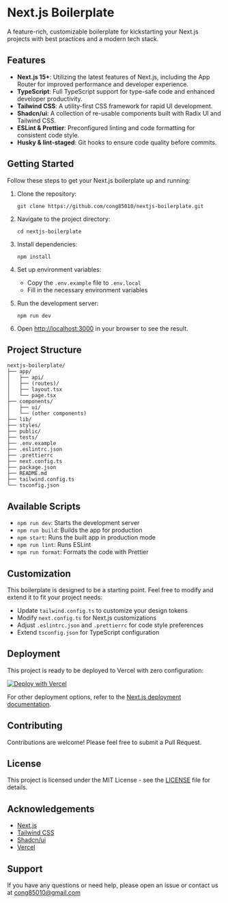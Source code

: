 # Next.js Boilerplate

A feature-rich, customizable boilerplate for kickstarting your Next.js projects with best practices and a modern tech stack.

## Features

- **Next.js 15+**: Utilizing the latest features of Next.js, including the App Router for improved performance and developer experience.
- **TypeScript**: Full TypeScript support for type-safe code and enhanced developer productivity.
- **Tailwind CSS**: A utility-first CSS framework for rapid UI development.
- **Shadcn/ui**: A collection of re-usable components built with Radix UI and Tailwind CSS.
- **ESLint & Prettier**: Preconfigured linting and code formatting for consistent code style.
- **Husky & lint-staged**: Git hooks to ensure code quality before commits.

## Getting Started

Follow these steps to get your Next.js boilerplate up and running:

1. Clone the repository:

   ```
   git clone https://github.com/cong85010/nextjs-boilerplate.git
   ```

2. Navigate to the project directory:

   ```
   cd nextjs-boilerplate
   ```

3. Install dependencies:

   ```
   npm install
   ```

4. Set up environment variables:

   - Copy the `.env.example` file to `.env.local`
   - Fill in the necessary environment variables

5. Run the development server:

   ```
   npm run dev
   ```

6. Open [http://localhost:3000](http://localhost:3000) in your browser to see the result.

## Project Structure

```
nextjs-boilerplate/
├── app/
│   ├── api/
│   ├── (routes)/
│   ├── layout.tsx
│   └── page.tsx
├── components/
│   ├── ui/
│   └── (other components)
├── lib/
├── styles/
├── public/
├── tests/
├── .env.example
├── .eslintrc.json
├── .prettierrc
├── next.config.ts
├── package.json
├── README.md
├── tailwind.config.ts
└── tsconfig.json
```

## Available Scripts

- `npm run dev`: Starts the development server
- `npm run build`: Builds the app for production
- `npm start`: Runs the built app in production mode
- `npm run lint`: Runs ESLint
- `npm run format`: Formats the code with Prettier

## Customization

This boilerplate is designed to be a starting point. Feel free to modify and extend it to fit your project needs:

- Update `tailwind.config.ts` to customize your design tokens
- Modify `next.config.ts` for Next.js customizations
- Adjust `.eslintrc.json` and `.prettierrc` for code style preferences
- Extend `tsconfig.json` for TypeScript configuration

## Deployment

This project is ready to be deployed to Vercel with zero configuration:

[![Deploy with Vercel](https://vercel.com/button)](https://vercel.com/new/clone?repository-url=https://github.com/yourusername/nextjs-boilerplate)

For other deployment options, refer to the [Next.js deployment documentation](https://nextjs.org/docs/deployment).

## Contributing

Contributions are welcome! Please feel free to submit a Pull Request.

## License

This project is licensed under the MIT License - see the [LICENSE](LICENSE) file for details.

## Acknowledgements

- [Next.js](https://nextjs.org/)
- [Tailwind CSS](https://tailwindcss.com/)
- [Shadcn/ui](https://ui.shadcn.com/)
- [Vercel](https://vercel.com/)

## Support

If you have any questions or need help, please open an issue or contact us at cong85010@gmail.com
